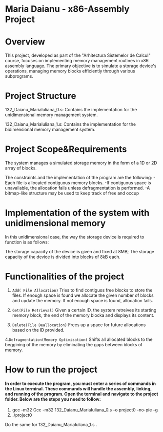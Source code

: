 # Maria Daianu - x86-Assembly Project
# Overview
This project, developed as part of the "Arhitectura Sistemelor de Calcul" course, focuses on implementing memory management routines in x86 assembly language. The primary objective is to simulate a storage device's operations, managing memory blocks efficiently through various subprograms.
# Project Structure

132_Daianu_MariaIuliana_0.s: Contains the implementation for the unidimensional memory management system.

132_Daianu_MariaIuliana_1.s: Contains the implementation for the bidimensional memory management system.

# Project Scope&Requirements

The system manages a simulated storage memory in the form of a 1D or 2D array of blocks. 

The constraints and the implementation of the program are the following:
	-Each file is allocated contiguous memory blocks.
	-If contiguous space is unavailable, the allocation fails unless defragmentation is performed.
	-A bitmap-like structure may be used to keep track of free and occup
# Implementation of the system with unidimensional memory

In this unidimensional case, the way the storage device is required to function is as follows:

The storage capacity of the device is given and fixed at 8MB;
The storage capacity of the device is divided into blocks of 8kB each.

# Functionalities of the project

1. `Add( File Allocation)`
   Tries to find contiguos free blocks to store the files. If enough space is found we allocate the given number of blocks and update the memory. If not enough space is found, allocation fails.

2. `Get(File Retrieval)`
   Given a certain ID, the system retreives its starting memory block, the end of the memory blocka and displays its content.

3. `Delete(File Deallocation)`
   Frees up a space for future allocations based on the ID provided.
   
4.`Defragmentation(Memory Optimization)`
   Shifts all allocated blocks to the beggining of the memory by eliminating the gaps between blocks of memory.


# How to run the project
#### In order to execute the program, you must enter a series of commands in the Linux terminal. These commands will handle the assembly, linking, and running of the program. Open the terminal and navigate to the project folder. Below are the steps you need to follow:
1. gcc -m32 Gcc -m32 132_Daianu_MariaIuliana_0.s -o project0  -no-pie -g
2. ./project0

Do the same for 132_Daianu_MariaIuliana_1.s .




